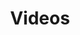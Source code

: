 ---
title: Videos
layout: list-videos
sidebar: 
  - {name: "Interactive Videos", link: "interactive_videos"}
  - {name: "Software / Github Repos", link: "software_and_github_repos"}
---